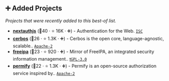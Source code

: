 ## ➕ Added Projects

_Projects that were recently added to this best-of list._

- <b><a href="https://github.com/nextauthjs/next-auth">nextauthjs</a></b> (🥇40 ·  ⭐ 16K · ➕) - Authentication for the Web. <code><a href="http://bit.ly/3hkKRql">ISC</a></code>
- <b><a href="https://github.com/cerbos/cerbos">cerbos</a></b> (🥉26 ·  ⭐ 1.3K · ➕) - Cerbos is the open core, language-agnostic, scalable.. <code><a href="http://bit.ly/3nYMfla">Apache-2</a></code>
- <b><a href="https://github.com/freeipa/freeipa">freeipa</a></b> (🥉23 ·  ⭐ 920 · ➕) - Mirror of FreeIPA, an integrated security information management.. <code><a href="http://bit.ly/2M0xdwT">❗️GPL-3.0</a></code>
- <b><a href="https://github.com/Permify/permify">permify</a></b> (🥉22 ·  ⭐ 1.3K · ➕) - Permify is an open-source authorization service inspired by.. <code><a href="http://bit.ly/3nYMfla">Apache-2</a></code>

